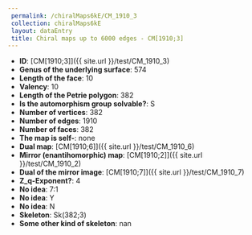 ```yaml
--- 
 permalink: /chiralMaps6kE/CM_1910_3 
 collection: chiralMaps6kE
 layout: dataEntry
 title: Chiral maps up to 6000 edges - CM[1910;3]
---
```


- **ID**: [CM[1910;3]]({{ site.url }}/test/CM_1910_3)
- **Genus of the underlying surface**: 574
- **Length of the face**: 10
- **Valency**: 10
- **Length of the Petrie polygon**: 382
- **Is the automorphism group solvable?**: S
- **Number of vertices**: 382
- **Number of edges**: 1910
- **Number of faces**: 382
- **The map is self-**: none
- **Dual map**: [CM[1910;6]]({{ site.url }}/test/CM_1910_6)
- **Mirror (enantihomorphic) map**: [CM[1910;2]]({{ site.url }}/test/CM_1910_2)
- **Dual of the mirror image**: [CM[1910;7]]({{ site.url }}/test/CM_1910_7)
- **Z_q-Exponent?**: 4
- **No idea**:  7:1
- **No idea**: Y
- **No idea**: N
- **Skeleton**: Sk(382;3)
- **Some other kind of skeleton**: nan
